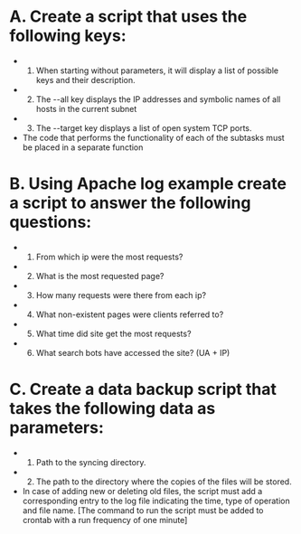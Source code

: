 # A. Create a script that uses the following keys:

- 1. When starting without parameters, it will display a list of possible keys and their description.
- 2. The --all key displays the IP addresses and symbolic names of all hosts in the current subnet
- 3. The --target key displays a list of open system TCP ports.
- The code that performs the functionality of each of the subtasks must be placed in a separate function

# B. Using Apache log example create a script to answer the following questions:

- 1. From which ip were the most requests?
- 2. What is the most requested page?
- 3. How many requests were there from each ip?
- 4. What non-existent pages were clients referred to?
- 5. What time did site get the most requests?
- 6. What search bots have accessed the site? (UA + IP)

# C. Create a data backup script that takes the following data as parameters:

- 1. Path to the syncing directory.
- 2. The path to the directory where the copies of the files will be stored.
- In case of adding new or deleting old files, the script must add a corresponding entry to the log file indicating the time, type of operation and file name. [The command to run the script must be added to crontab with a run frequency of one minute]
